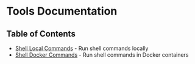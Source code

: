 # Tools Documentation

## Table of Contents

- [Shell Local Commands](shell_local.md) - Run shell commands locally
- [Shell Docker Commands](shell_docker.md) - Run shell commands in Docker containers
